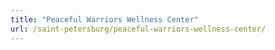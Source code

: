 ```yaml
---
title: "Peaceful Warriors Wellness Center"
url: /saint-petersburg/peaceful-warriors-wellness-center/
---
```

